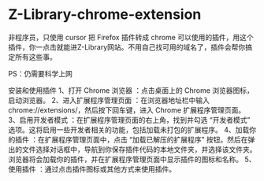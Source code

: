 # Z-Library-chrome-extension
非程序员，只使用 cursor 把 Firefox 插件转成 chrome 可以使用的插件，用这个插件，你一点击就能进Z-Library网站。不用自己找可用的域名了，插件会帮你搞定所有这些事。

PS：仍需要科学上网

安装和使用插件
1、打开 Chrome 浏览器 ：点击桌面上的 Chrome 浏览器图标，启动浏览器。
2、进入扩展程序管理页面 ：在浏览器地址栏中输入 chrome://extensions/，然后按下回车键，进入 Chrome 扩展程序管理页面。
3、启用开发者模式 ：在扩展程序管理页面的右上角，找到并勾选 “开发者模式” 选项。这将启用一些开发者相关的功能，包括加载未打包的扩展程序。
4、加载你的插件 ：在扩展程序管理页面中，点击 “加载已解压的扩展程序” 按钮。然后在弹出的文件选择对话框中，导航到你保存插件代码的本地文件夹，并选择该文件夹。浏览器将会加载你的插件，并在扩展程序管理页面中显示插件的图标和名称。
5、使用插件 ：通过点击插件图标或其他方式来使用插件。